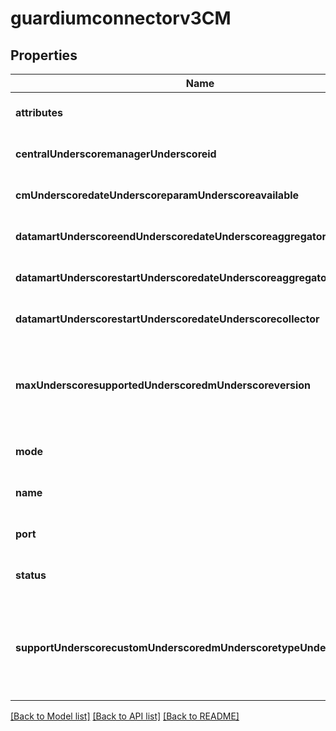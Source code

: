 # guardiumconnectorv3CM

## Properties
Name | Type | Description | Notes
------------ | ------------- | ------------- | -------------
**attributes** | [**array[Guardiumconnectorv3Attribute]**](Guardiumconnectorv3Attribute.md) |  | [optional] [default to null]
**centralUnderscoremanagerUnderscoreid** | **string** |  | [optional] [default to null]
**cmUnderscoredateUnderscoreparamUnderscoreavailable** | **string** |  | [optional] [default to null]
**datamartUnderscoreendUnderscoredateUnderscoreaggregator** | **string** |  | [optional] [default to null]
**datamartUnderscorestartUnderscoredateUnderscoreaggregator** | **string** |  | [optional] [default to null]
**datamartUnderscorestartUnderscoredateUnderscorecollector** | **string** |  | [optional] [default to null]
**maxUnderscoresupportedUnderscoredmUnderscoreversion** | **string** | Flag used to indicate maximum supported datamart version in GDP | [optional] [default to null]
**mode** | **string** |  | [optional] [default to null]
**name** | **string** |  | [optional] [default to null]
**port** | **string** |  | [optional] [default to null]
**status** | **string** |  | [optional] [default to null]
**supportUnderscorecustomUnderscoredmUnderscoretypeUnderscoresetup** | **string** | Flag used to indicate if CM support custom dtamart execution mode | [optional] [default to null]

[[Back to Model list]](../README.md#documentation-for-models) [[Back to API list]](../README.md#documentation-for-api-endpoints) [[Back to README]](../README.md)


